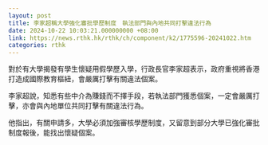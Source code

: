 ```yaml
---
layout: post
title: 李家超稱大學強化審批學歷制度　執法部門與內地共同打擊違法行為
date: 2024-10-22 10:03:21.000000000 +08:00
link: https://news.rthk.hk/rthk/ch/component/k2/1775596-20241022.htm
categories: rthk
---
```


對於有大學揭發有學生懷疑用假學歷入學，行政長官李家超表示，政府重視將香港打造成國際教育樞紐，會嚴厲打擊有關違法個案。

李家超說，知悉有些中介為賺錢而不擇手段，若執法部門獲悉個案，一定會嚴厲打擊，亦會與內地單位共同打擊有關違法行為。

他指出，有關申請多，大學必須加強審核學歷制度，又留意到部分大學已強化審批制度報後，能找出懷疑個案。
